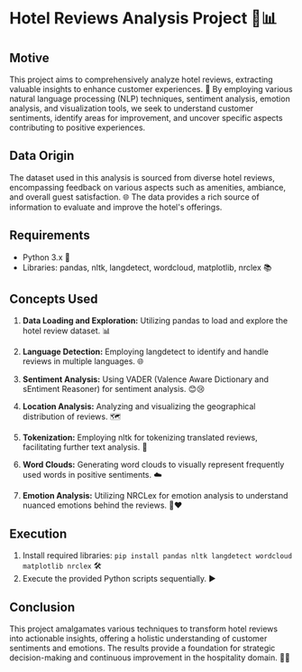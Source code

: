 # Hotel Reviews Analysis Project 🏨📊

## Motive
This project aims to comprehensively analyze hotel reviews, extracting valuable insights to enhance customer experiences. 🌟 By employing various natural language processing (NLP) techniques, sentiment analysis, emotion analysis, and visualization tools, we seek to understand customer sentiments, identify areas for improvement, and uncover specific aspects contributing to positive experiences.

## Data Origin
The dataset used in this analysis is sourced from diverse hotel reviews, encompassing feedback on various aspects such as amenities, ambiance, and overall guest satisfaction. 🌐 The data provides a rich source of information to evaluate and improve the hotel's offerings.

## Requirements
- Python 3.x 🐍
- Libraries: pandas, nltk, langdetect, wordcloud, matplotlib, nrclex 📚

## Concepts Used
1. **Data Loading and Exploration:**
   Utilizing pandas to load and explore the hotel review dataset. 📊

2. **Language Detection:**
   Employing langdetect to identify and handle reviews in multiple languages. 🌐

3. **Sentiment Analysis:**
   Using VADER (Valence Aware Dictionary and sEntiment Reasoner) for sentiment analysis. 😊😢

4. **Location Analysis:**
   Analyzing and visualizing the geographical distribution of reviews. 🗺️

5. **Tokenization:**
   Employing nltk for tokenizing translated reviews, facilitating further text analysis. 📝

6. **Word Clouds:**
   Generating word clouds to visually represent frequently used words in positive sentiments. ☁️

7. **Emotion Analysis:**
   Utilizing NRCLex for emotion analysis to understand nuanced emotions behind the reviews. 💬❤️

## Execution
1. Install required libraries: `pip install pandas nltk langdetect wordcloud matplotlib nrclex` 🛠️
2. Execute the provided Python scripts sequentially. ▶️

## Conclusion
This project amalgamates various techniques to transform hotel reviews into actionable insights, offering a holistic understanding of customer sentiments and emotions. The results provide a foundation for strategic decision-making and continuous improvement in the hospitality domain. 🚀🛌
